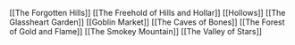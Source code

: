 [[The Forgotten Hills]]
[[The Freehold of Hills and Hollar]]
[[Hollows]]
[[The Glassheart Garden]]
[[Goblin Market]]
[[The Caves of Bones]]
[[The Forest of Gold and Flame]]
[[The Smokey Mountain]]
[[The Valley of Stars]]

